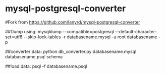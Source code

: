# mysql-postgresql-converter

#Fork from https://github.com/lanyrd/mysql-postgresql-converter


##Dump using:
mysqldump --compatible=postgresql --default-character-set=utf8 --skip-lock-tables -r databasename.mysql -u root databasename -p

##converter data:
python db_converter.py databasename.mysql databasename.psql schema

##load data:
psql -f databasename.psql
